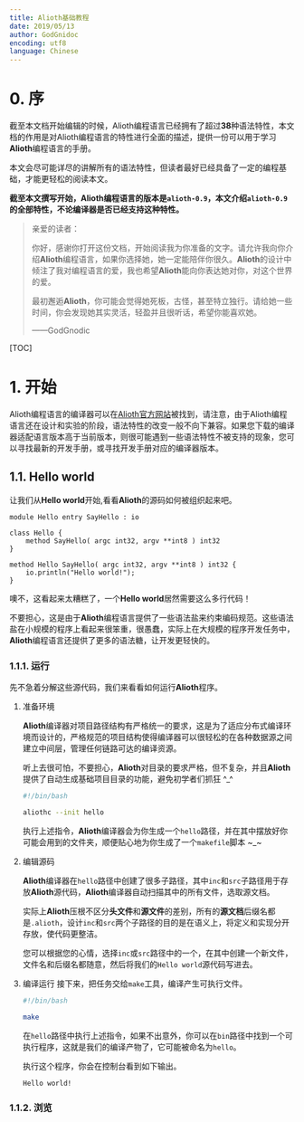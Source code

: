 ```yaml
---
title: Alioth基础教程
date: 2019/05/13
author: GodGnidoc
encoding: utf8
language: Chinese
---
```


# 0. 序

截至本文档开始编辑的时候，Alioth编程语言已经拥有了超过**38**种语法特性，本文档的作用是对Alioth编程语言的特性进行全面的描述，提供一份可以用于学习**Alioth**编程语言的手册。

本文会尽可能详尽的讲解所有的语法特性，但读者最好已经具备了一定的编程基础，才能更轻松的阅读本文。

**截至本文撰写开始，Alioth编程语言的版本是`alioth-0.9`，本文介绍`alioth-0.9`的全部特性，不论编译器是否已经支持这种特性。**

> 亲爱的读者：
>
> ​	你好，感谢你打开这份文档，开始阅读我为你准备的文字。请允许我向你介绍**Alioth**编程语言，如果你选择她，她一定能陪伴你很久。**Alioth**的设计中倾注了我对编程语言的爱，我也希望**Alioth**能向你表达她对你，对这个世界的爱。
>
> ​	最初邂逅**Alioth**，你可能会觉得她死板，古怪，甚至特立独行。请给她一些时间，你会发现她其实灵活，轻盈并且很听话，希望你能喜欢她。
>
> ——GodGnodic

[TOC]

# 1. 开始

Alioth编程语言的编译器可以在[Alioth官方网站](https://dn-ezr.cn)被找到，请注意，由于Alioth编程语言还在设计和实验的阶段，语法特性的改变一般不向下兼容。如果您下载的编译器适配语言版本高于当前版本，则很可能遇到一些语法特性不被支持的现象，您可以寻找最新的开发手册，或寻找开发手册对应的编译器版本。

## 1.1. Hello world

让我们从**Hello world**开始,看看**Alioth**的源码如何被组织起来吧。

```alioth
module Hello entry SayHello : io

class Hello {
	method SayHello( argc int32, argv **int8 ) int32
}

method Hello SayHello( argc int32, argv **int8 ) int32 {
	io.println("Hello world!");
}
```

噢不，这看起来太糟糕了，一个**Hello world**居然需要这么多行代码！

不要担心，这是由于**Alioth**编程语言提供了一些语法盐来约束编码规范。这些语法盐在小规模的程序上看起来很笨重，很愚蠢，实际上在大规模的程序开发任务中，**Alioth**编程语言还提供了更多的语法糖，让开发更轻快的。

### 1.1.1. 运行

先不急着分解这些源代码，我们来看看如何运行**Alioth**程序。

1. 准备环境

   **Alioth**编译器对项目路径结构有严格统一的要求，这是为了适应分布式编译环境而设计的，严格规范的项目结构使得编译器可以很轻松的在各种数据源之间建立中间层，管理任何链路可达的编译资源。

   听上去很可怕，不要担心，**Alioth**对目录的要求严格，但不复杂，并且**Alioth**提供了自动生成基础项目目录的功能，避免初学者们抓狂 ^_^

    ~~~bash
    #!/bin/bash

    aliothc --init hello
    ~~~

    执行上述指令，**Alioth**编译器会为你生成一个`hello`路径，并在其中摆放好你可能会用到的文件夹，顺便贴心地为你生成了一个`makefile`脚本 ~_~

2. 编辑源码

    **Alioth**编译器在`hello`路径中创建了很多子路径，其中`inc`和`src`子路径用于存放**Alioth**源代码，**Alioth**编译器自动扫描其中的所有文件，选取源文档。

    实际上**Alioth**压根不区分**头文件**和**源文件**的差别，所有的**源文档**后缀名都是`.alioth`，设计`inc`和`src`两个子路径的目的是在语义上，将定义和实现分开存放，使代码更整洁。

    您可以根据您的心情，选择`inc`或`src`路径中的一个，在其中创建一个新文件，文件名和后缀名都随意，然后将我们的`Hello world`源代码写进去。

    

3. 编译运行
	接下来，把任务交给`make`工具，编译产生可执行文件。

    ~~~bash
    #!/bin/bash

    make
    ~~~

    在`hello`路径中执行上述指令，如果不出意外，你可以在`bin`路径中找到一个可执行程序，这就是我们的编译产物了，它可能被命名为`hello`。
   
   执行这个程序，你会在控制台看到如下输出。
   
   ~~~
   Hello world!
   ~~~

### 1.1.2. 浏览

